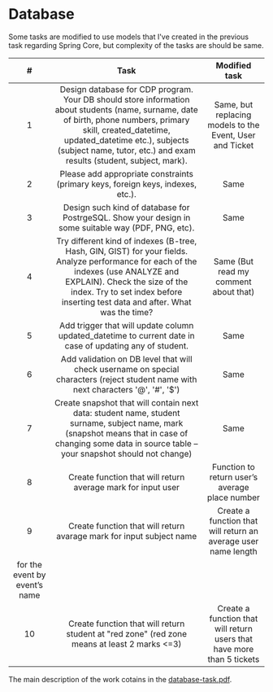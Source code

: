 # Database

Some tasks are modified to use models that I've created in the previous task regarding Spring Core, but complexity of the tasks are should be same.

| # | Task | Modified task |
| :---: | :---: | :---: |
| 1 | Design database for CDP program. Your DB should store information about students (name, surname, date of birth, phone numbers, primary skill, created_datetime, updated_datetime etc.), subjects (subject name, tutor, etc.) and exam results (student, subject, mark). | Same, but replacing models to the Event, User and Ticket |
| 2 | Please add appropriate constraints (primary keys, foreign keys, indexes, etc.). | Same |
| 3 | Design such kind of database for PostrgeSQL. Show your design in some suitable way (PDF, PNG, etc). | Same |
| 4 | Try different kind of indexes (B-tree, Hash, GIN, GIST) for your fields. Analyze performance for each of the indexes (use ANALYZE and EXPLAIN). Check the size of the index. Try to set index before inserting test data and after. What was the time? | Same (But read my comment about that) |
| 5 | Add trigger that will update column updated_datetime to current date in case of updating any of student. | Same |
| 6 | Add validation on DB level that will check username on special characters (reject student name with next characters '@', '#', '$') | Same |
| 7 | Create snapshot that will contain next data: student name, student surname, subject name, mark (snapshot means that in case of changing some data in source table – your snapshot should not change) | Same |
| 8 | Create function that will return average mark for input user | Function to return user’s average place number |
| 9 | Create function that will return avarage mark for input subject name | Create a function that will return an average user name length
for the event by event’s name |
| 10 |  Create function that will return student at "red zone" (red zone means at least 2 marks <=3) | Create a function that will return users that have more than 5 tickets |

The main description of the work cotains in the [database-task.pdf](database-task.pdf).
